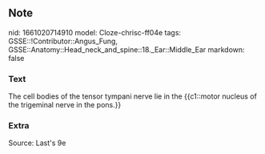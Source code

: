## Note
nid: 1661020714910
model: Cloze-chrisc-ff04e
tags: GSSE::!Contributor::Angus_Fung, GSSE::Anatomy::Head_neck_and_spine::18._Ear::Middle_Ear
markdown: false

### Text
The cell bodies of the tensor tympani nerve lie in the {{c1::motor nucleus of the trigeminal nerve in the pons.}}

### Extra
Source: Last's 9e
